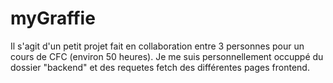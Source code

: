 # myGraffie

Il s'agit d'un petit projet fait en collaboration entre 3 personnes pour un cours de CFC (environ 50 heures). 
Je me suis personnellement occuppé du dossier "backend" et des requetes fetch des différentes pages frontend.



